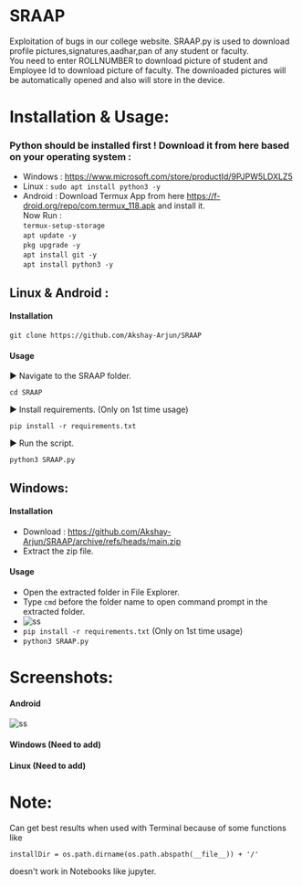 # SRAAP
Exploitation of bugs in our college website.
SRAAP.py is used to download profile pictures,signatures,aadhar,pan of any student or faculty. </br>
You need to enter ROLLNUMBER to download picture of student and Employee Id to download picture of faculty.
The downloaded pictures will be automatically opened and also will store in the device.
# Installation & Usage:
### Python should be installed first ! Download it from here based on your operating system :
- Windows : https://www.microsoft.com/store/productId/9PJPW5LDXLZ5
- Linux : ``` sudo apt install python3 -y ```
- Android : Download Termux App from here https://f-droid.org/repo/com.termux_118.apk and install it. </br> Now Run : </br> ```termux-setup-storage``` </br>```apt update -y ``` </br> ```pkg upgrade -y``` </br> ```apt install git -y``` </br> ```apt install python3 -y```
## Linux & Android :
#### Installation 
```
git clone https://github.com/Akshay-Arjun/SRAAP
```
#### Usage
▶ Navigate to the SRAAP folder.
```
cd SRAAP
````
▶ Install requirements. (Only on 1st time usage)
```
pip install -r requirements.txt 
```
▶ Run the script.
```
python3 SRAAP.py
```
## Windows:
#### Installation 
- Download : https://github.com/Akshay-Arjun/SRAAP/archive/refs/heads/main.zip
- Extract the zip file.
#### Usage
- Open the extracted folder in File Explorer.
- Type ```cmd``` before the folder name to open command prompt in the extracted folder.
- ![ss](https://user-images.githubusercontent.com/68991993/156881801-c9c8f942-2d79-4a97-98df-e93a67f22618.png)
- ```pip install -r requirements.txt``` (Only on 1st time usage)</br>
- ``` python3 SRAAP.py ```
# Screenshots:
#### Android 
![ss](https://github.com/Akshay-Arjun/SRAAP/blob/main/Screenshot_20220331-195121_Termux.jpg)
#### Windows (Need to add)
#### Linux (Need to add)
# Note:
Can get best results when used with Terminal because of some functions like 
``` 
installDir = os.path.dirname(os.path.abspath(__file__)) + '/' 
``` 
doesn't work in Notebooks like jupyter.
